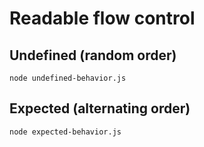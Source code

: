 # Readable flow control

## Undefined (random order)
`node undefined-behavior.js`

## Expected (alternating order)
`node expected-behavior.js`
